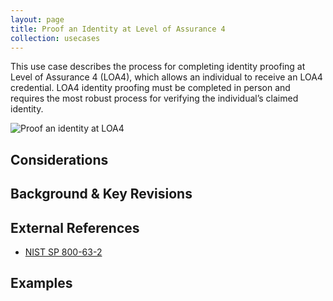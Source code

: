 ```yaml
---
layout: page
title: Proof an Identity at Level of Assurance 4
collection: usecases
---
```

This use case describes the process for completing identity proofing at Level of Assurance 4 (LOA4), which allows an individual to receive an LOA4 credential. LOA4 identity proofing must be completed in person and requires the most robust process for verifying the individual’s claimed identity.

![Proof an identity at LOA4](../../img/ProofLOA4.png)

## Considerations

## Background & Key Revisions

## External References
* <a href="http://nvlpubs.nist.gov/nistpubs/SpecialPublications/NIST.SP.800-63-2.pdf">NIST SP 800-63-2</a>

## Examples
